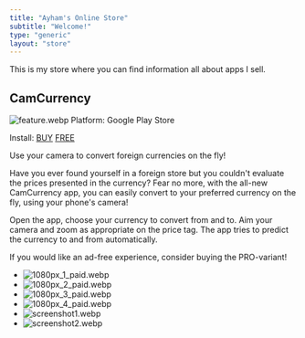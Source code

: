 ```yaml
---
title: "Ayham's Online Store"
subtitle: "Welcome!"
type: "generic"
layout: "store"
---
```


This is my store where you can find information all about apps I sell.

## CamCurrency
![feature.webp](pix/store/camcurrency/feature.webp "feature")
Platform: Google Play Store

Install:
[BUY](https://play.google.com/store/apps/details?id=com.ayham.camcurrency.paid)
[FREE](https://play.google.com/store/apps/details?id=com.ayham.camcurrency)

Use your camera to convert foreign currencies on the fly!

Have you ever found yourself in a foreign store but you couldn't evaluate the
prices presented in the currency? Fear no more, with the all-new CamCurrency
app, you can easily convert to your preferred currency on the fly, using your
phone's camera!

Open the app, choose your currency to convert from and to. Aim your camera
and zoom as appropriate on the price tag. The app tries to predict the
currency to and from automatically.

If you would like an ad-free experience, consider buying the PRO-variant!

* ![1080px_1_paid.webp](/pix/store/camcurrency/1080px_1_paid.webp)
* ![1080px_2_paid.webp](/pix/store/camcurrency/1080px_2_paid.webp)
* ![1080px_3_paid.webp](pix/store/camcurrency/1080px_3_paid.webp)
* ![1080px_4_paid.webp](pix/store/camcurrency/1080px_4_paid.webp)
* ![screenshot1.webp](pix/store/camcurrency/screenshot1.webp)
* ![screenshot2.webp](pix/store/camcurrency/screenshot2.webp)
